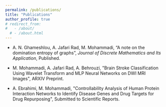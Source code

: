 ```yaml
---
permalink: /publications/
title: "Publications"
author_profile: true
# redirect_from: 
#   - /about/
  # - /about.html
---
```


- A. N. Ghameshlou, A. Jafari Rad, M. Mohammadi, “A note on the domination entropy of graphs”, *Journal of 
Discrete Mathematics and Its Application*, Published.

- M. Mohammadi, A. Jafari Rad, A. Behrouzi, "Brain Stroke Classification Using Wavelet Transform and MLP 
Neural Networks on DWI MRI Images", ARXIV Preprint.
   
- A. Ebrahimi, M. Mohammadi, "Controllability Analysis of Human Protein Interaction Networks to Identify 
Disease Genes and Drug Targets for Drug Repurposing", Submitted to Scientific Reports.